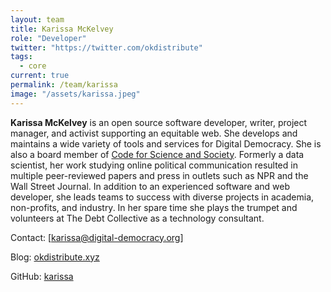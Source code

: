 ```yaml
---
layout: team
title: Karissa McKelvey
role: "Developer"
twitter: "https://twitter.com/okdistribute"
tags:
  - core
current: true
permalink: /team/karissa
image: "/assets/karissa.jpeg"
---
```


**Karissa McKelvey** is an open source software developer, writer, project manager, and activist supporting an equitable web. She develops and maintains a wide variety of tools and services for Digital Democracy. She is also a board member of [Code for Science and Society](https://codeforscience.org). Formerly a data scientist, her work studying online political communication resulted in multiple peer-reviewed papers and press in outlets such as NPR and the Wall Street Journal. In addition to an experienced software and web developer, she leads teams to success with diverse projects in academia, non-profits, and industry. In her spare time she plays the trumpet and volunteers at The Debt Collective as a technology consultant.

Contact: [karissa@digital-democracy.org]

Blog: [okdistribute.xyz](http://okdistribute.xyz)

GitHub: [karissa](https://github.com/karissa)
